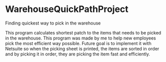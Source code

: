 # WarehouseQuickPathProject
Finding quickest way to pick in the warehouse

This program calculates shortest patch to the items that needs to be picked in the warehouse. This program was made by me to help new employees pick the most efficient way possible. 
Future goal is to implement it with Netsuite so when the picking sheet is printed, the items are sorted in order and by picking it in order, they are picking 
the item fast and efficiently. 
